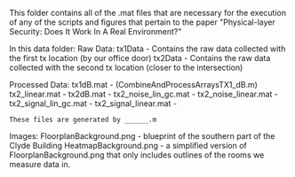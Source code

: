 This folder contains all of the .mat files that are necessary for the execution
of any of the scripts and figures that pertain to the paper "Physical-layer
Security: Does It Work In A Real Environment?"

In this data folder:
  Raw Data:
    tx1Data - Contains the raw data collected with the first tx location (by our office door)
    tx2Data - Contains the raw data collected with the second tx location (closer to the intersection)

  Processed Data:
    tx1dB.mat - (CombineAndProcessArraysTX1_dB.m)
    tx2_linear.mat - 
    tx2dB.mat - 
    tx2_noise_lin_gc.mat -
    tx2_noise_linear.mat -
    tx2_signal_lin_gc.mat -
    tx2_signal_linear.mat -


    These files are generated by ______.m

  Images:
    FloorplanBackground.png - blueprint of the southern part of the Clyde Building
    HeatmapBackground.png - a simplified version of FloorplanBackground.png that only includes
                               outlines of the rooms we measure data in.
    
